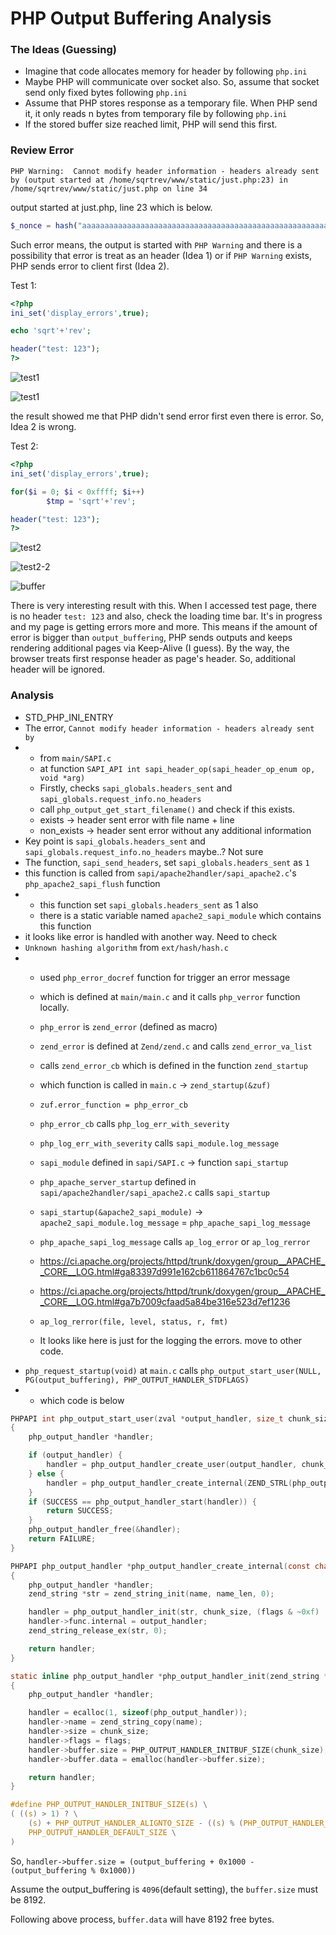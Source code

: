 # PHP Output Buffering Analysis

### The Ideas (Guessing)

- Imagine that code allocates memory for header by following `php.ini`
- Maybe PHP will communicate over socket also. So, assume that socket send only fixed bytes following `php.ini`
- Assume that PHP stores response as a temporary file. When PHP send it, it only reads n bytes from temporary file by following `php.ini`
- If the stored buffer size reached limit, PHP will send this first.



### Review Error

```
PHP Warning:  Cannot modify header information - headers already sent by (output started at /home/sqrtrev/www/static/just.php:23) in /home/sqrtrev/www/static/just.php on line 34
```

output started at just.php, line 23 which is below.

```php
$_nonce = hash("aaaaaaaaaaaaaaaaaaaaaaaaaaaaaaaaaaaaaaaaaaaaaaaaaaaaaaaaaaaaaaaaaaaaaaaaaaaaaaaaaaaaaaaaaaaaaaaaaaaaaaaaaaaaaaaaaaaaaaaaaaaaaaaaaaaaaaaaaaaaaaaaaaaaaaaaaaaaaaaaaaaaaaaaaaaaaaaaaaaaaaaaaaaaaaaaaaaaaaaaaaaaaaaaaaaaaaaaaaaaaaaaaaaaaaaaaaaaaaaaaaaaaaaaaaaaaaaaaaaaaaaaaaaaaaaaaaaaaaaaaaaaaaaaaaaaaaaaaaaaaaaaaaaaaaaaaaaaaaaaaaaaaaaaaaaaaaaaaaaaaaaaaaaaaaaaaaaaaaaaaaaaaaaaaaaaaaaaaaaaaaaaaaaaaaaaaaaaaaaaaaaaaaaaaaaaaaaaaaaaaaaaaaaaaaaaaaaaaaaaaaaaaaaaaaaaaaaaaaaaaaaaaaaaaaaaaaaaaaaaaaaaaaaaaaaaaaaa", $nonce);
```

Such error means, the output is started with `PHP Warning` and there is a possibility that error is treat as an header (Idea 1) or if `PHP Warning` exists, PHP sends error to client first (Idea 2).



Test 1:

```php
<?php
ini_set('display_errors',true);

echo 'sqrt'+'rev';

header("test: 123");
?>
```

![test1](./test1.png)

![test1](./test1-2.png)

the result showed me that PHP didn't send error first even there is error. So, Idea 2 is wrong.



Test 2:

```php
<?php
ini_set('display_errors',true);

for($i = 0; $i < 0xffff; $i++)
        $tmp = 'sqrt'+'rev';

header("test: 123");
?>
```

![test2](./test2.png)

![test2-2](test2-2.png)

![buffer](./phpinfo.png)

There is very interesting result with this. When I accessed test page, there is no header `test: 123` and also, check the loading time bar. It's in progress and my page is getting errors more and more. This means if the amount of error is bigger than `output_buffering`, PHP sends outputs and keeps rendering additional pages via Keep-Alive (I guess). By the way, the browser treats first response header as page's header. So, additional header will be ignored.



### Analysis

- STD_PHP_INI_ENTRY
- The error, `Cannot modify header information - headers already sent by`
- - from `main/SAPI.c`
  - at function `SAPI_API int sapi_header_op(sapi_header_op_enum op, void *arg)`
  - Firstly, checks `sapi_globals.headers_sent` and `sapi_globals.request_info.no_headers`
  - call `php_output_get_start_filename()` and check if this exists.
  - exists -> header sent error with file name + line
  - non_exists -> header sent error without any additional information
- Key point is `sapi_globals.headers_sent` and `sapi_globals.request_info.no_headers` maybe..? Not sure
- The function, `sapi_send_headers`, set `sapi_globals.headers_sent` as `1`
- this function is called from `sapi/apache2handler/sapi_apache2.c`'s `php_apache2_sapi_flush` function
- - this function set `sapi_globals.headers_sent` as 1 also
  - there is a static variable named `apache2_sapi_module` which contains this function
- it looks like error is handled with another way. Need to check
- `Unknown hashing algorithm` from `ext/hash/hash.c`
- - used `php_error_docref` function for trigger an error message
  - which is defined at `main/main.c` and it calls `php_verror` function locally.
  - `php_error` is `zend_error` (defined as macro)
  - `zend_error` is defined at `Zend/zend.c` and calls `zend_error_va_list`
  - calls `zend_error_cb` which is defined in the function `zend_startup`
  - which function is called in `main.c` -> `zend_startup(&zuf)`
  - `zuf.error_function = php_error_cb`
  - `php_error_cb` calls `php_log_err_with_severity`
  - `php_log_err_with_severity` calls `sapi_module.log_message`
  - `sapi_module` defined in `sapi/SAPI.c` -> function `sapi_startup`
  - `php_apache_server_startup` defined in `sapi/apache2handler/sapi_apache2.c` calls `sapi_startup`
  - `sapi_startup(&apache2_sapi_module)` -> `apache2_sapi_module.log_message` = `php_apache_sapi_log_message`

  - `php_apache_sapi_log_message` calls `ap_log_error` or `ap_log_rerror`
  - https://ci.apache.org/projects/httpd/trunk/doxygen/group__APACHE__CORE__LOG.html#ga83397d991e162cb611864767c1bc0c54
  - https://ci.apache.org/projects/httpd/trunk/doxygen/group__APACHE__CORE__LOG.html#ga7b7009cfaad5a84be316e523d7ef1236
  - `ap_log_rerror(file, level, status, r, fmt)`
  - It looks like here is just for the logging the errors. move to other code.
- `php_request_startup(void)` at `main.c` calls `php_output_start_user(NULL, PG(output_buffering), PHP_OUTPUT_HANDLER_STDFLAGS)`
- - which code is below

```c
PHPAPI int php_output_start_user(zval *output_handler, size_t chunk_size, int flags)
{
	php_output_handler *handler;

	if (output_handler) {
		handler = php_output_handler_create_user(output_handler, chunk_size, flags);
	} else {
		handler = php_output_handler_create_internal(ZEND_STRL(php_output_default_handler_name), php_output_handler_default_func, chunk_size, flags);
	}
	if (SUCCESS == php_output_handler_start(handler)) {
		return SUCCESS;
	}
	php_output_handler_free(&handler);
	return FAILURE;
}
```

```c
PHPAPI php_output_handler *php_output_handler_create_internal(const char *name, size_t name_len, php_output_handler_context_func_t output_handler, size_t chunk_size, int flags)
{
	php_output_handler *handler;
	zend_string *str = zend_string_init(name, name_len, 0);

	handler = php_output_handler_init(str, chunk_size, (flags & ~0xf) | PHP_OUTPUT_HANDLER_INTERNAL);
	handler->func.internal = output_handler;
	zend_string_release_ex(str, 0);

	return handler;
}
```

```c
static inline php_output_handler *php_output_handler_init(zend_string *name, size_t chunk_size, int flags)
{
	php_output_handler *handler;

	handler = ecalloc(1, sizeof(php_output_handler));
	handler->name = zend_string_copy(name);
	handler->size = chunk_size;
	handler->flags = flags;
	handler->buffer.size = PHP_OUTPUT_HANDLER_INITBUF_SIZE(chunk_size);
	handler->buffer.data = emalloc(handler->buffer.size);

	return handler;
}
```

```c
#define PHP_OUTPUT_HANDLER_INITBUF_SIZE(s) \
( ((s) > 1) ? \
	(s) + PHP_OUTPUT_HANDLER_ALIGNTO_SIZE - ((s) % (PHP_OUTPUT_HANDLER_ALIGNTO_SIZE)) : \
	PHP_OUTPUT_HANDLER_DEFAULT_SIZE \
)
```

So, `handler->buffer.size = (output_buffering + 0x1000 - (output_buffering % 0x1000))`

Assume the output_buffering is `4096`(default setting), the `buffer.size` must be 8192.

Following above process, `buffer.data` will have 8192 free bytes.



